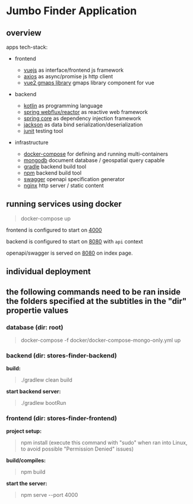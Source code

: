 # Jumbo Finder Application


## overview

apps tech-stack:

- frontend
  - [vuejs](https://github.com/vuejs/vue) as interface/frontend js framework 
  - [axios](https://github.com/axios/axios) as async/promise js http client 
  - [vue2 gmaps library](https://www.npmjs.com/package/vue2-google-maps) gmaps library component for vue

- backend
  - [kotlin](https://github.com/JetBrains/kotlin) as programming language
  - [spring webflux/reactor](https://docs.spring.io/spring/docs/current/spring-framework-reference/web-reactive.html) as reactive web framework
  - [spring core](https://docs.spring.io/spring/docs/current/spring-framework-reference/core.html#spring-core) as dependency injection framework
  - [jackson](https://github.com/FasterXML/jackson-module-kotlin) as data bind serialization/deserialization
  - [junit](https://github.com/junit-team/junit5) testing tool
  
- infrastructure
  - [docker-compose](https://github.com/docker/compose) for defining and running multi-containers
  - [mongodb](https://github.com/mongodb/mongo) document database / geospatial query capable
  - [gradle](https://github.com/gradle/gradle) backend build tool  
  - [npm](https://github.com/gradle/gradle) backend build tool    
  - [swagger](https://github.com/swagger-api/swagger-core) openapi specification generator 
  - [nginx](https://github.com/nginx/nginx) http server / static content    




## running services using docker 
> docker-compose up 

frontend is configured to start on [4000](http://localhost:4000/)

backend is configured to start on [8080](http://localhost:8080/api/) with `api` context

openapi/swagger is served on [8080](http://localhost:8080/) on index page.


## individual deployment

## the following commands need to be ran inside the folders specified at the subtitles in the "dir" propertie values

### database (dir: root)
> docker-compose -f docker/docker-compose-mongo-only.yml up

### backend (dir: stores-finder-backend)  
**build:**
> ./gradlew clean build

**start backend server:**
> ./gradlew bootRun


### frontend  (dir: stores-finder-frontend) 

**project setup:**
> npm install (execute this command with "sudo" when ran into Linux, to avoid possible "Permission Denied" issues)

**build/compiles:**
> npm build

**start the server:**
> npm serve --port 4000
